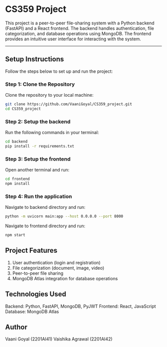 # CS359 Project

This project is a peer-to-peer file-sharing system with a Python backend (FastAPI) and a React frontend. The backend handles authentication, file categorization, and database operations using MongoDB. The frontend provides an intuitive user interface for interacting with the system.

---

## **Setup Instructions**

Follow the steps below to set up and run the project:

### **Step 1: Clone the Repository**
Clone the repository to your local machine:
```bash
git clone https://github.com/VaaniGoyal/CS359_project.git
cd CS359_project
```

### **Step 2: Setup the backend**
Run the following commands in your terminal:
```bash
cd backend
pip install -r requirements.txt
```

### **Step 3: Setup the frontend**
Open another terminal and run:
```bash
cd frontend
npm install
```

### **Step 4: Run the application**
Navigate to backend directory and run:
```bash
python -m uvicorn main:app --host 0.0.0.0 --port 8000
```
Navigate to frontend directory and run:
```bash
npm start
```

## **Project Features**
1. User authentication (login and registration)
2. File categorization (document, image, video)
3. Peer-to-peer file sharing
4. MongoDB Atlas integration for database operations

## **Technologies Used**
Backend: Python, FastAPI, MongoDB, PyJWT
Frontend: React, JavaScript
Database: MongoDB Atlas

## **Author**
Vaani Goyal (2201AI41)
Vaishika Agrawal (2201AI42)



